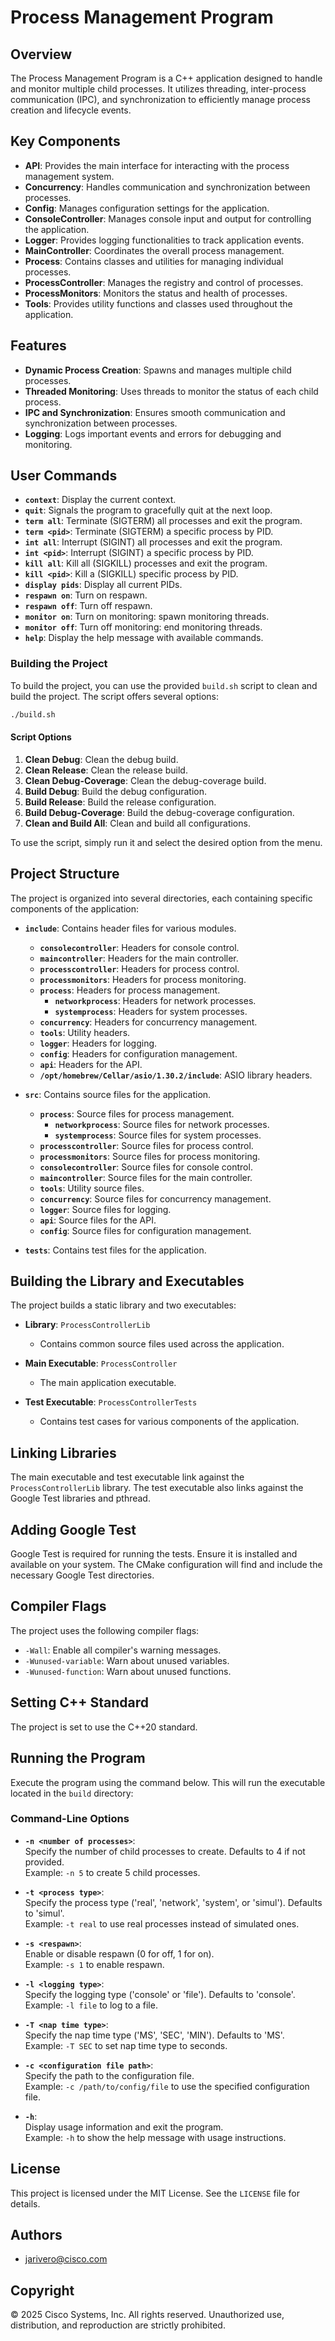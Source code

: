 # Process Management Program

## Overview

The Process Management Program is a C++ application designed to handle and monitor multiple child processes. It utilizes threading, inter-process communication (IPC), and synchronization to efficiently manage process creation and lifecycle events.

## Key Components

- **API**: Provides the main interface for interacting with the process management system.
- **Concurrency**: Handles communication and synchronization between processes.
- **Config**: Manages configuration settings for the application.
- **ConsoleController**: Manages console input and output for controlling the application.
- **Logger**: Provides logging functionalities to track application events.
- **MainController**: Coordinates the overall process management.
- **Process**: Contains classes and utilities for managing individual processes.
- **ProcessController**: Manages the registry and control of processes.
- **ProcessMonitors**: Monitors the status and health of processes.
- **Tools**: Provides utility functions and classes used throughout the application.

## Features

- **Dynamic Process Creation**: Spawns and manages multiple child processes.
- **Threaded Monitoring**: Uses threads to monitor the status of each child process.
- **IPC and Synchronization**: Ensures smooth communication and synchronization between processes.
- **Logging**: Logs important events and errors for debugging and monitoring.

## User Commands

- **`context`**: Display the current context.
- **`quit`**: Signals the program to gracefully quit at the next loop.
- **`term all`**: Terminate (SIGTERM) all processes and exit the program.
- **`term <pid>`**: Terminate (SIGTERM) a specific process by PID.
- **`int all`**: Interrupt (SIGINT) all processes and exit the program.
- **`int <pid>`**: Interrupt (SIGINT) a specific process by PID.
- **`kill all`**: Kill all (SIGKILL) processes and exit the program.
- **`kill <pid>`**: Kill a (SIGKILL) specific process by PID.
- **`display pids`**: Display all current PIDs.
- **`respawn on`**: Turn on respawn.
- **`respawn off`**: Turn off respawn.
- **`monitor on`**: Turn on monitoring: spawn monitoring threads.
- **`monitor off`**: Turn off monitoring: end monitoring threads.
- **`help`**: Display the help message with available commands.

### Building the Project

To build the project, you can use the provided `build.sh` script to clean and build the project. The script offers several options:

```bash
./build.sh
```
#### Script Options

1. **Clean Debug**: Clean the debug build.
2. **Clean Release**: Clean the release build.
3. **Clean Debug-Coverage**: Clean the debug-coverage build.
4. **Build Debug**: Build the debug configuration.
5. **Build Release**: Build the release configuration.
6. **Build Debug-Coverage**: Build the debug-coverage configuration.
7. **Clean and Build All**: Clean and build all configurations.

To use the script, simply run it and select the desired option from the menu.
## Project Structure

The project is organized into several directories, each containing specific components of the application:

- **`include`**: Contains header files for various modules.
  - **`consolecontroller`**: Headers for console control.
  - **`maincontroller`**: Headers for the main controller.
  - **`processcontroller`**: Headers for process control.
  - **`processmonitors`**: Headers for process monitoring.
  - **`process`**: Headers for process management.
    - **`networkprocess`**: Headers for network processes.
    - **`systemprocess`**: Headers for system processes.
  - **`concurrency`**: Headers for concurrency management.
  - **`tools`**: Utility headers.
  - **`logger`**: Headers for logging.
  - **`config`**: Headers for configuration management.
  - **`api`**: Headers for the API.
  - **`/opt/homebrew/Cellar/asio/1.30.2/include`**: ASIO library headers.

- **`src`**: Contains source files for the application.
  - **`process`**: Source files for process management.
    - **`networkprocess`**: Source files for network processes.
    - **`systemprocess`**: Source files for system processes.
  - **`processcontroller`**: Source files for process control.
  - **`processmonitors`**: Source files for process monitoring.
  - **`consolecontroller`**: Source files for console control.
  - **`maincontroller`**: Source files for the main controller.
  - **`tools`**: Utility source files.
  - **`concurrency`**: Source files for concurrency management.
  - **`logger`**: Source files for logging.
  - **`api`**: Source files for the API.
  - **`config`**: Source files for configuration management.

- **`tests`**: Contains test files for the application.

## Building the Library and Executables

The project builds a static library and two executables:

- **Library**: `ProcessControllerLib`
  - Contains common source files used across the application.

- **Main Executable**: `ProcessController`
  - The main application executable.

- **Test Executable**: `ProcessControllerTests`
  - Contains test cases for various components of the application.

## Linking Libraries

The main executable and test executable link against the `ProcessControllerLib` library. The test executable also links against the Google Test libraries and pthread.

## Adding Google Test

Google Test is required for running the tests. Ensure it is installed and available on your system. The CMake configuration will find and include the necessary Google Test directories.

## Compiler Flags

The project uses the following compiler flags:
- `-Wall`: Enable all compiler's warning messages.
- `-Wunused-variable`: Warn about unused variables.
- `-Wunused-function`: Warn about unused functions.

## Setting C++ Standard

The project is set to use the C++20 standard.
## Running the Program

Execute the program using the command below. This will run the executable located in the `build` directory:


### Command-Line Options

- **`-n <number of processes>`**:  
  Specify the number of child processes to create. Defaults to 4 if not provided.  
  Example: `-n 5` to create 5 child processes.

- **`-t <process type>`**:  
  Specify the process type ('real', 'network', 'system', or 'simul'). Defaults to 'simul'.  
  Example: `-t real` to use real processes instead of simulated ones.

- **`-s <respawn>`**:  
  Enable or disable respawn (0 for off, 1 for on).  
  Example: `-s 1` to enable respawn.

- **`-l <logging type>`**:  
  Specify the logging type ('console' or 'file'). Defaults to 'console'.  
  Example: `-l file` to log to a file.

- **`-T <nap time type>`**:  
  Specify the nap time type ('MS', 'SEC', 'MIN'). Defaults to 'MS'.  
  Example: `-T SEC` to set nap time type to seconds.

- **`-c <configuration file path>`**:  
  Specify the path to the configuration file.  
  Example: `-c /path/to/config/file` to use the specified configuration file.

- **`-h`**:  
  Display usage information and exit the program.  
  Example: `-h` to show the help message with usage instructions.

## License

This project is licensed under the MIT License. See the `LICENSE` file for details.

## Authors

- jarivero@cisco.com

## Copyright

© 2025 Cisco Systems, Inc. All rights reserved. Unauthorized use, distribution, and reproduction are strictly prohibited.


